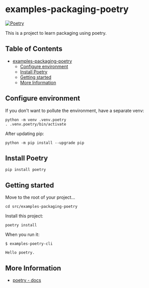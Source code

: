 # examples-packaging-poetry

[![Poetry](https://img.shields.io/endpoint?url=https://python-poetry.org/badge/v0.json)](https://python-poetry.org/)

This is a project to learn packaging using poetry.


## Table of Contents <!-- omit in toc -->

- [examples-packaging-poetry](#examples-packaging-poetry)
  - [Configure environment](#configure-environment)
  - [Install Poetry](#install-poetry)
  - [Getting started](#getting-started)
  - [More Information](#more-information)

## Configure environment

If you don't want to pollute the environment, have a separate venv:

```shell
python -m venv .venv.poetry
. .venv.poetry/bin/activate
```

After updating pip:

```shell
python -m pip install --upgrade pip
```


## Install Poetry

```shell
pip install poetry
```


## Getting started

Move to the root of your project...

```shell
cd src/examples-packaging-poetry
```

Install this project:

```shell
poetry install
```

When you run it:

```console
$ examples-poetry-cli

Hello poetry.
```


## More Information

- [poetry - docs](/docs/packaging/poetry.md)
